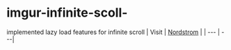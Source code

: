 # imgur-infinite-scoll-
implemented lazy load features for infinite scroll 
| Visit   | [Nordstrom](https://imgur-lazyload-chandu.netlify.app/) |
| --- | ---|

